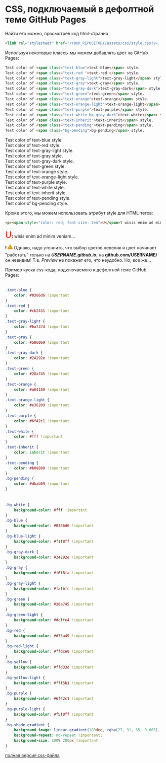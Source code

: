 # CSS, подключаемый в дефолтной теме GitHub Pages

Найти его можно, просмотрев код html-страниц:

```html
<link rel="stylesheet" href="/YOUR_REPOSITORY/assets/css/style.css?v=...">
```
Используя некоторые классы мы можем добавлять цвет на GitHub Pages:

```html
Test color of <span class="text-blue">text-blue</span> style.  
Test color of <span class="text-red ">text-red </span> style.  
Test color of <span class="text-gray-light">text-gray-light</span> style.  
Test color of <span class="text-gray">text-gray</span> style.  
Test color of <span class="text-gray-dark">text-gray-dark</span> style.  
Test color of <span class="text-green">text-green</span> style.  
Test color of <span class="text-orange">text-orange</span> style.  
Test color of <span class="text-orange-light">text-orange-light</span> style.  
Test color of <span class="text-purple">text-purple</span> style.  
Test color of <span class="text-white bg-gray-dark">text-white</span> style.  
Test color of <span class="text-inherit">text-inherit</span> style.  
Test color of <span class="text-pending">text-pending</span> style.  
Test color of <span class="bg-pending">bg-pending</span> style.  
```

Test color of <span class="text-blue">text-blue</span> style.  
Test color of <span class="text-red ">text-red </span> style.  
Test color of <span class="text-gray-light">text-gray-light</span> style.  
Test color of <span class="text-gray">text-gray</span> style.  
Test color of <span class="text-gray-dark">text-gray-dark</span> style.  
Test color of <span class="text-green">text-green</span> style.  
Test color of <span class="text-orange">text-orange</span> style.  
Test color of <span class="text-orange-light">text-orange-light</span> style.  
Test color of <span class="text-purple">text-purple</span> style.  
Test color of <span class="text-white bg-gray-dark">text-white</span> style.  
Test color of <span class="text-inherit">text-inherit</span> style.  
Test color of <span class="text-pending">text-pending</span> style.  
Test color of <span class="bg-pending">bg-pending</span> style.  

Кроме этого, мы можем использовать атрибут style для HTML-тегов:

```html
<p><span style="color: red; font-size: 2em">U</span>t wisis enim ad minim veniam...</p>
```

<p><span style="color: red; font-size: 2em">U</span>t wisis enim ad minim veniam...</p>


:exclamation: ![!](/i/wa.png) Однако, надо уточнить, что выбор цветов невелик и цвет начинает "работать" только на _**USERNAME.github.io**_, на **github.com/USERNAME/** он невидим! Т.е. _Preview_ не покажет его, что неудобно. Но, все же...

Пример куска css-кода, подключаемого к дефолтной теме GitHub Pages:

```css

.text-blue {
	color: #0366d6 !important
}
.text-red {
	color: #cb2431 !important
}
.text-gray-light {
	color: #6a737d !important
}
.text-gray {
	color: #586069 !important
}
.text-gray-dark {
	color: #24292e !important
}
.text-green {
	color: #28a745 !important
}
.text-orange {
	color: #a04100 !important
}
.text-orange-light {
	color: #e36209 !important
}
.text-purple {
	color: #6f42c1 !important
}
.text-white {
	color: #fff !important
}
.text-inherit {
	color: inherit !important
}
.text-pending {
	color: #b08800 !important
}
.bg-pending {
	color: #dbab09 !important
}


.bg-white {
	background-color: #fff !important
}
.bg-blue {
	background-color: #0366d6 !important
}
.bg-blue-light {
	background-color: #f1f8ff !important
}
.bg-gray-dark {
	background-color: #24292e !important
}
.bg-gray {
	background-color: #f6f8fa !important
}
.bg-gray-light {
	background-color: #fafbfc !important
}
.bg-green {
	background-color: #28a745 !important
}
.bg-green-light {
	background-color: #dcffe4 !important
}
.bg-red {
	background-color: #d73a49 !important
}
.bg-red-light {
	background-color: #ffdce0 !important
}
.bg-yellow {
	background-color: #ffd33d !important
}
.bg-yellow-light {
	background-color: #fff5b1 !important
}
.bg-purple {
	background-color: #6f42c1 !important
}
.bg-purple-light {
	background-color: #f5f0ff !important
}
.bg-shade-gradient {
	background-image: linear-gradient(180deg, rgba(27, 31, 35, 0.065), rgba(27, 31, 35, 0)) !important;
	background-repeat: no-repeat !important;
	background-size: 100% 200px !important
}
```

[полная версия css-файла](github.css)
